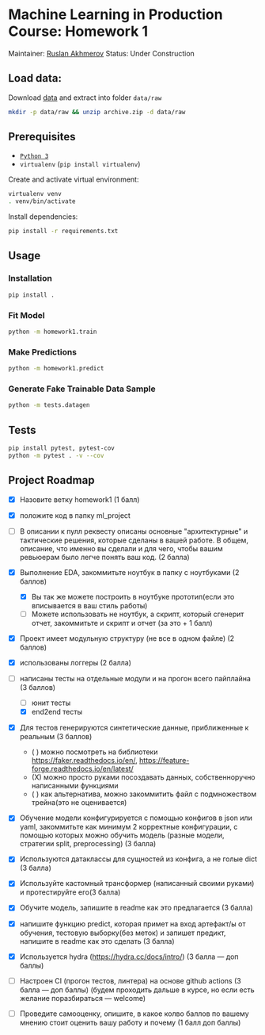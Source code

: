 # Machine Learning in Production Course: Homework 1
Maintainer: [Ruslan Akhmerov](https://data.mail.ru/profile/r.akhmerov/)
Status: Under Construction

## Load data:

Download [data](https://www.kaggle.com/ronitf/heart-disease-uci) and extract into folder `data/raw`

```bash
mkdir -p data/raw && unzip archive.zip -d data/raw
```

## Prerequisites

* [`Python 3`](https://www.python.org/)
* `virtualenv` (`pip install virtualenv`)

Create and activate virtual environment:

```bash
virtualenv venv
. venv/bin/activate
```

Install dependencies:

```bash
pip install -r requirements.txt
```

## Usage

### Installation

```bash
pip install .
```

### Fit Model

```bash
python -m homework1.train
```

### Make Predictions

```bash
python -m homework1.predict
```

### Generate Fake Trainable Data Sample

```bash
python -m tests.datagen
```

## Tests

```bash
pip install pytest, pytest-cov
python -m pytest . -v --cov
```

## Project Roadmap

- [X] Назовите ветку homework1 (1 балл)
- [X] положите код в папку ml_project
- [ ] В описании к пулл реквесту описаны основные "архитектурные" и тактические решения,
  которые сделаны в вашей работе. В общем, описание, что именно вы сделали и для чего,
  чтобы вашим ревьюерам было легче понять ваш код. (2 балла)
- [X] Выполнение EDA, закоммитьте ноутбук в папку с ноутбуками (2 баллов)
  - [X] Вы так же можете построить в ноутбуке прототип(если это вписывается в ваш стиль работы)
  - [ ] Можете использовать не ноутбук, а скрипт, который сгенерит отчет, закоммитьте и скрипт и отчет (за это + 1 балл)
- [X] Проект имеет модульную структуру (не все в одном файле) (2 баллов)
- [X] использованы логгеры (2 балла)
- [ ] написаны тесты на отдельные модули и на прогон всего пайплайна (3 баллов)
  - [ ] юнит тесты
  - [X] end2end тесты
- [X] Для тестов генерируются синтетические данные, приближенные к реальным (3 баллов)
  - ( ) можно посмотреть на библиотеки https://faker.readthedocs.io/en/, https://feature-forge.readthedocs.io/en/latest/
  - (X) можно просто руками посоздавать данных, собственноручно написанными функциями
  - ( ) как альтернатива, можно закоммитить файл с подмножеством трейна(это не оценивается)
- [X] Обучение модели конфигурируется с помощью конфигов в json или yaml,
  закоммитьте как минимум 2 корректные конфигурации,
  с помощью которых можно обучить модель (разные модели, стратегии split, preprocessing) (3 балла)
- [X] Используются датаклассы для сущностей из конфига, а не голые dict (3 балла)
- [X] Используйте кастомный трансформер (написанный своими руками) и протестируйте его(3 балла)
- [X] Обучите модель, запишите в readme как это предлагается (3 балла)
- [X] напишите функцию predict, которая примет на вход артефакт/ы от обучения,
  тестовую выборку(без меток) и запишет предикт, напишите в readme как это сделать (3 балла)
- [X] Используется hydra (https://hydra.cc/docs/intro/) (3 балла — доп баллы)
- [ ] Настроен CI (прогон тестов, линтера) на основе github actions (3 балла — доп баллы)
  (будем проходить дальше в курсе, но если есть желание поразбираться — welcome)
- [ ] Проведите самооценку, опишите, в какое колво баллов по вашему мнению
  стоит оценить вашу работу и почему (1 балл доп баллы)
  